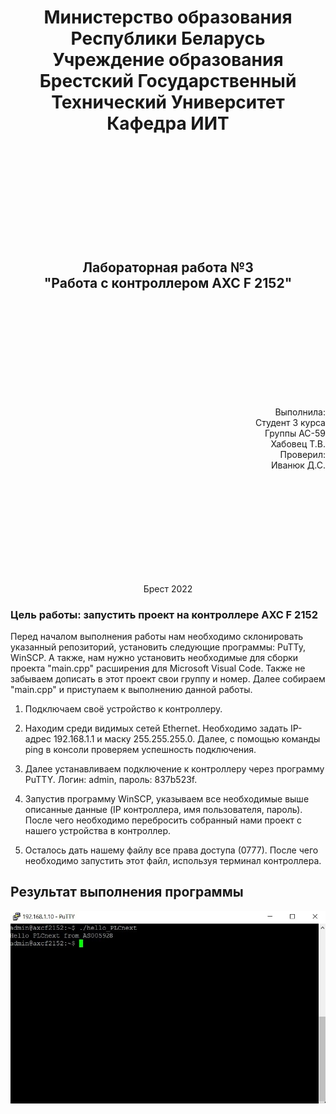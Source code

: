 <h1 align = "center">Министерство образования Республики Беларусь <br/>
Учреждение образования Брестский Государственный Технический Университет <br/>
Кафедра ИИТ
</h1>
<br/><br/><br/><br/><br/><br/><br/><br/><br/>
<h2 align = "center">
 Лабораторная работа №3 <br/>
 "Работа с контроллером AXC F 2152"
</h2>
<br/><br/><br/><br/><br/><br/><br/><br/><br/>
<p align="right">
Выполнила: <br/>
Студент 3 курса <br/>
Группы АС-59 <br/>
Хабовец Т.В. <br/>
Проверил: <br/>
Иванюк Д.С.
</p>
<br/><br/><br/><br/><br/><br/><br/><br/><br/>
<p align = "center">Брест 2022</p>

### Цель работы: запустить проект на контроллере AXC F 2152
Перед началом выполнения работы нам необходимо склонировать указанный репозиторий, установить следующие программы: PuTTy, WinSCP. А также, нам нужно установить необходимые для сборки проекта "main.cpp" расширения для Microsoft Visual Code. Также не забываем дописать в этот проект свои группу и номер.
Далее собираем "main.cpp" и приступаем к выполнению данной работы.

1) Подключаем своё устройство к контроллеру.

2) Находим среди видимых сетей Ethernet. Необходимо задать IP-адрес 192.168.1.1 и маску 255.255.255.0.
Далее, с помощью команды ping в консоли проверяем успешность подключения.

3) Далее устанавливаем подключение к контроллеру через программу PuTTY. Логин: admin, пароль: 837b523f.

4) Запустив программу WinSCP, указываем все необходимые выше описанные данные (IP контроллера, имя пользователя, пароль). После чего необходимо перебросить собранный нами проект с нашего устройства в контроллер.

5) Осталось дать нашему файлу все права доступа (0777). После чего необходимо запустить этот файл, используя терминал контроллера.
## Результат выполнения программы

![Отчет](images/rezult.jpg)
